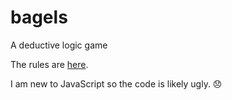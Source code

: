 # bagels

A deductive logic game

The rules are [here](rules.html).

I am new to JavaScript so the code is likely ugly. 😞
